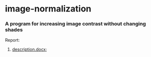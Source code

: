 # image-normalization
### A program for increasing image contrast without changing shades

  Report:
  1. [description.docx](https://github.com/attack-on-thinking/image-normalization/blob/main/description.docx);
